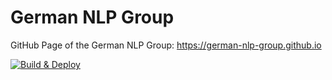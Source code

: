 # German NLP Group
GitHub Page of the German NLP Group: https://german-nlp-group.github.io

[![Build & Deploy](https://github.com/German-NLP-Group/German-NLP-Group.github.io/actions/workflows/make-deploy.yml/badge.svg)](https://github.com/German-NLP-Group/German-NLP-Group.github.io/actions/workflows/make-deploy.yml)
